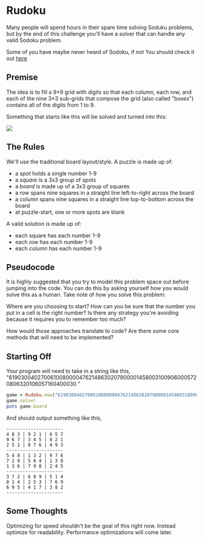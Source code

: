 # Rudoku

Many people will spend hours in their spare time solving Soduku problems, but by the end of this challenge you'll have a solver that can handle any valid Sodoku problem.

Some of you have maybe never heard of Sodoku, if not You should check it out [here](https://en.wikipedia.org/wiki/Sudoku)

## Premise

The idea is to fill a 9×9 grid with digits so that each column, each row, and each of the nine 3×3 sub-grids that compose the grid (also called "boxes") contains all of the digits from 1 to 9.

Something that starts like this will be solved and turned into this:

![](http://image.slidesharecdn.com/americanpoplanguage-150127095610-conversion-gate01/95/americanpoplanguage-23-638.jpg?cb=1422352672)

## The Rules

We'll use the traditional board layout/style. A puzzle is made up of:

* a *spot* holds a single number 1-9
* a *square* is a 3x3 group of spots
* a *board* is made up of a 3x3 group of squares
* a *row* spans nine squares in a straight line left-to-right across the board
* a *column* spans nine squares in a straight line top-to-bottom across the board
* at puzzle-start, one or more spots are blank

A valid solution is made up of:

* each square has each number 1-9
* each *row* has each number 1-9
* each *column* has each number 1-9

## Pseudocode

It is highly suggested that you try to model this problem space out before jumping into the code. You can do this by asking yourself how you would solve this as a human. Take note of how you solve this problem:

Where are you choosing to start?
How can you be sure that the number you put in a cell is the right number?
Is there any strategy you're avoiding because it requires you to remember too much?

How would those approaches translate to code? Are there some core methods that will need to be implemented?

## Starting Off

Your program will need to take in a string like this, "619030040270061008000047621486302079000014580031009060005720806320106057160400030
"
```ruby
game = Rudoku.new("619030040270061008000047621486302079000014580031009060005720806320106057160400030")
game.solve!
puts game.board

```

And should output something like this,
```text
---------------------
4 8 3 | 9 2 1 | 6 5 7
9 6 7 | 3 4 5 | 8 2 1
2 5 1 | 8 7 6 | 4 9 3
---------------------
5 4 8 | 1 3 2 | 9 7 6
7 2 9 | 5 6 4 | 1 3 8
1 3 6 | 7 9 8 | 2 4 5
---------------------
3 7 2 | 6 8 9 | 5 1 4
8 1 4 | 2 5 3 | 7 6 9
6 9 5 | 4 1 7 | 3 8 2
---------------------
```

## Some Thoughts
Optimizing for speed shouldn't be the goal of this right now. Instead optimize for readability. Performance optimizations will come later.
